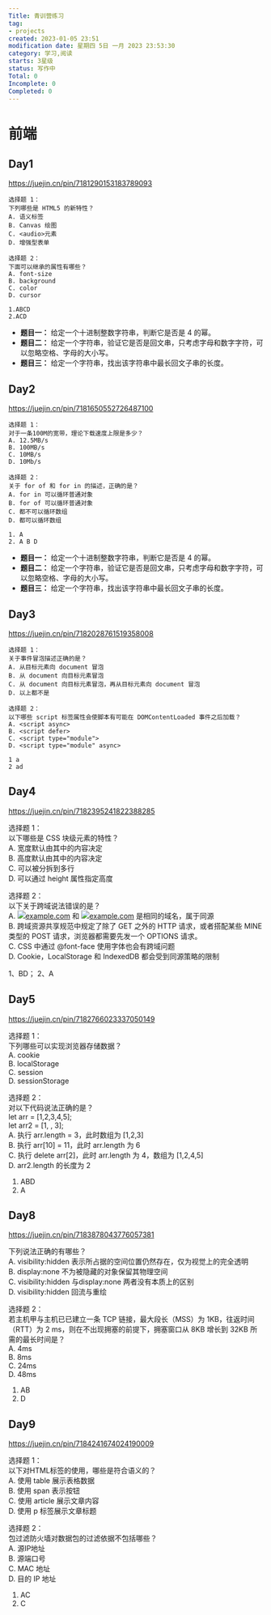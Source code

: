 ```yaml
---
Title: 青训营练习
tag:
- projects
created: 2023-01-05 23:51
modification date: 星期四 5日 一月 2023 23:53:30
category: 学习,阅读
starts: 3星级
status: 写作中
Total: 0
Incomplete: 0
Completed: 0
---
```


# 前端
## Day1
https://juejin.cn/pin/7181290153183789093

```
选择题 1：  
下列哪些是 HTML5 的新特性？  
A. 语义标签  
B. Canvas 绘图  
C. <audio>元素  
D. 增强型表单  
  
选择题 2：  
下面可以继承的属性有哪些？  
A. font-size  
B. background  
C. color  
D. cursor

1.ABCD  
2.ACD
```
- **题目一：**
	给定一个十进制整数字符串，判断它是否是 4 的幂。
- **题目二：**
	给定一个字符串，验证它是否是回文串，只考虑字母和数字字符，可以忽略空格、字母的大小写。
- **题目三：**
	给定一个字符串，找出该字符串中最长回文子串的长度。

## Day2
https://juejin.cn/pin/7181650552726487100

```
选择题 1：  
对于一条100M的宽带，理论下载速度上限是多少？  
A. 12.5MB/s  
B. 100MB/s  
C. 10MB/s  
D. 10Mb/s  
  
选择题 2：  
关于 for of 和 for in 的描述，正确的是？  
A. for in 可以循环普通对象  
B. for of 可以循环普通对象  
C. 都不可以循环数组  
D. 都可以循环数组

1. A  
2. A B D
```
- **题目一：**
	给定一个十进制整数字符串，判断它是否是 4 的幂。
- **题目二：**
	给定一个字符串，验证它是否是回文串，只考虑字母和数字字符，可以忽略空格、字母的大小写。
- **题目三：**
	给定一个字符串，找出该字符串中最长回文子串的长度。

## Day3
https://juejin.cn/pin/7182028761519358008


```
选择题 1：  
关于事件冒泡描述正确的是？  
A. 从目标元素向 document 冒泡  
B. 从 document 向目标元素冒泡  
C. 从 document 向目标元素冒泡，再从目标元素向 document 冒泡  
D. 以上都不是  
  
选择题 2：  
以下哪些 script 标签属性会使脚本有可能在 DOMContentLoaded 事件之后加载？  
A. <script async>  
B. <script defer>  
C. <script type="module">  
D. <script type="module" async>

1 a  
2 ad
```


## Day4
https://juejin.cn/pin/7182395241822388285



选择题 1：  
以下哪些是 CSS 块级元素的特性？  
A. 宽度默认由其中的内容决定  
B. 高度默认由其中的内容决定  
C. 可以被分拆到多行  
D. 可以通过 height 属性指定高度  
  
选择题 2：  
以下关于跨域说法错误的是？  
A. [![](https://lf3-cdn-tos.bytescm.com/obj/static/xitu_juejin_web/3f843e8626a3844c624fb596dddd9674.svg)example.com](https://link.juejin.cn?target=http%3A%2F%2Fexample.com%2Fa.html "http://example.com/a.html") 和 [![](https://lf3-cdn-tos.bytescm.com/obj/static/xitu_juejin_web/3f843e8626a3844c624fb596dddd9674.svg)example.com](https://link.juejin.cn?target=https%3A%2F%2Fexample.com%2Fb.html "https://example.com/b.html") 是相同的域名，属于同源  
B. 跨域资源共享规范中规定了除了 GET 之外的 HTTP 请求，或者搭配某些 MINE 类型的 POST 请求，浏览器都需要先发一个 OPTIONS 请求。  
C. CSS 中通过 @font-face 使用字体也会有跨域问题  
D. Cookie，LocalStorage 和 IndexedDB 都会受到同源策略的限制

1、BD；
2、A

## Day5
https://juejin.cn/pin/7182766023337050149

选择题 1：  
下列哪些可以实现浏览器存储数据？  
A. cookie  
B. localStorage  
C. session  
D. sessionStorage  
  
选择题 2：  
对以下代码说法正确的是？  
let arr = [1,2,3,4,5];  
let arr2 = [1, , 3];  
A. 执行 arr.length = 3，此时数组为 [1,2,3]  
B. 执行 arr[10] = 11，此时 arr.length 为 6  
C. 执行 delete arr[2]，此时 arr.length 为 4，数组为 [1,2,4,5]  
D. arr2.length 的长度为 2

1. ABD 
2. A

## Day8
https://juejin.cn/pin/7183878043776057381

下列说法正确的有哪些？  
A. visibility:hidden 表示所占据的空间位置仍然存在，仅为视觉上的完全透明  
B. display:none 不为被隐藏的对象保留其物理空间  
C. visibility:hidden 与display:none 两者没有本质上的区别  
D. visibility:hidden 回流与重绘  
  
选择题 2：  
若主机甲与主机已已建立一条 TCP 链接，最大段长（MSS）为 1KB，往返时间（RTT）为 2 ms，则在不出现拥塞的前提下，拥塞窗口从 8KB 增长到 32KB 所需的最长时间是？  
A. 4ms  
B. 8ms  
C. 24ms  
D. 48ms

1. AB 
2. D
## Day9
https://juejin.cn/pin/7184241674024190009

选择题 1：  
以下对HTML标签的使用，哪些是符合语义的？  
A. 使用 table 展示表格数据  
B. 使用 span 表示按钮  
C. 使用 article 展示文章内容  
D. 使用 p 标签展示文章标题  
  
选择题 2：  
包过滤防火墙对数据包的过滤依据不包括哪些？  
A. 源IP地址  
B. 源端口号  
C. MAC 地址  
D. 目的 IP 地址

1. AC  
2. C